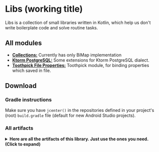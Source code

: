# Libs (working title)

Libs is a collection of small libraries written in Kotlin, which help 
us don't write boilerplate code and solve routine tasks.

## All modules

- **[Collections:](modules/collections)** Currently has only BiMap implementation
- **[Ktorm PostgreSQL:](modules/ktorm-postgresql)** Some extensions for
Ktorm PostgreSQL dialect.
- **[Toothpick File Properties:](modules/toothpick-file-properties)** 
Toothpick module, for binding properties which saved in file.  


## Download

### Gradle instructions
Make sure you have `jcenter()` in the repositories defined in your project's
(root) `build.gradle` file (default for new Android Studio projects).

### All artifacts
<details>
<summary>
<b>Here are all the artifacts of this library. Just use the ones you need. (Click to expand)</b>
</summary>

```kts
implementation("uz.dkamaloff.libs:collections:$libs_version")
implementation("uz.dkamaloff.libs:ktorm-postgresql:$libs_version")
implementation("uz.dkamaloff.libs:toothpick-file-properties:$libs_version")
```

</details>
